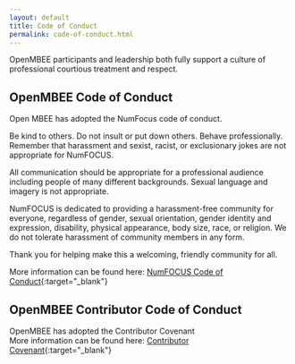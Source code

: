 ```yaml
---
layout: default
title: Code of Conduct
permalink: code-of-conduct.html
---
```


OpenMBEE participants and leadership both fully support a culture of professional courtious treatment and respect. 

## OpenMBEE Code of Conduct

Open MBEE has adopted the NumFocus code of conduct.

Be kind to others. Do not insult or put down others. Behave professionally. Remember that harassment and sexist, racist, or exclusionary jokes are not appropriate for NumFOCUS.

All communication should be appropriate for a professional audience including people of many different backgrounds. Sexual language and imagery is not appropriate.

NumFOCUS is dedicated to providing a harassment-free community for everyone, regardless of gender, sexual orientation, gender identity and expression, disability, physical appearance, body size, race, or religion. We do not tolerate harassment of community members in any form.

Thank you for helping make this a welcoming, friendly community for all.

More information can be found here: [NumFOCUS Code of Conduct](https://numfocus.org/code-of-conduct){:target="_blank"}

## OpenMBEE Contributor Code of Conduct 

OpenMBEE has adopted the Contributor Covenant  
More information can be found here: [Contributor Covenant](https://www.contributor-covenant.org){:target="_blank"}


